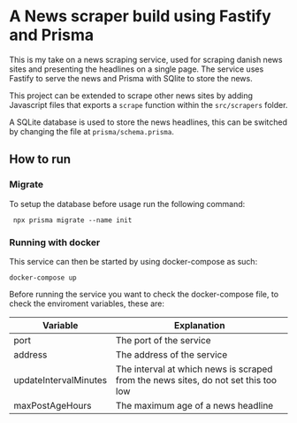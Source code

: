 # A News scraper build using Fastify and Prisma
This is my take on a news scraping service, used for scraping danish news sites and presenting the headlines on a single page. The service uses Fastify to serve the news and Prisma with SQlite to store the news.

This project can be extended to scrape other news sites by adding Javascript files that exports a `scrape` function within the `src/scrapers` folder.

A SQLite database is used to store the news headlines, this can be switched by changing the file at `prisma/schema.prisma`.


## How to run

### Migrate
To setup the database before usage run the following command:

``` npx prisma migrate --name init```

### Running with docker
This service can then be started by using docker-compose as such:

```docker-compose up```

Before running the service you want to check the docker-compose file, to check the enviroment variables, these are:

| Variable              | Explanation                                                                        |
|-----------------------|------------------------------------------------------------------------------------|
| port                  | The port of the service                                                            |
| address               | The address of the service                                                         |
| updateIntervalMinutes | The interval at which news is scraped from the news sites, do not set this too low |
| maxPostAgeHours       | The maximum age of a news headline                                                 |

